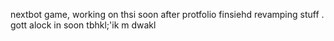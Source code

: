 nextbot game, working on thsi soon after protfolio finsiehd revamping stuff
.
gott alock in soon tbhkl;'ik
m
dwakl
